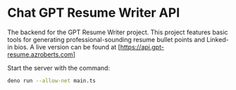 # Chat GPT Resume Writer API

The backend for the GPT Resume Writer project. This project features basic tools for generating professional-sounding resume bullet points and Linked-in bios. A live version can be found at [https://api.gpt-resume.azroberts.com]

Start the server with the command:
```sh
deno run --allow-net main.ts
```